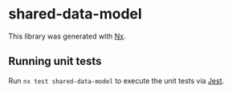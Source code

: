 # shared-data-model

This library was generated with [Nx](https://nx.dev).

## Running unit tests

Run `nx test shared-data-model` to execute the unit tests via [Jest](https://jestjs.io).
